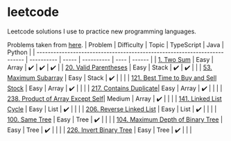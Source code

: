 # leetcode
Leetcode solutions I use to practice new programming languages.

Problems taken from [here](https://leetcode.com/discuss/general-discussion/460599/blind-75-leetcode-questions).
| Problem                                                                   | Difficulty | Topic | TypeScript | Java | Python | 
| ------------------------------------------------------------------------- | ---------- | ----- | ---------- | ---- | ------ |
| [1. Two Sum](https://leetcode.com/problems/two-sum/)                      | Easy       | Array | ✔️        |  ✔️  |  ✔️   |
| [20. Valid Parentheses](https://leetcode.com/problems/valid-parentheses/) | Easy       | Stack | ✔️        |  ✔️  |       |
| [53. Maximum Subarray](https://leetcode.com/problems/maximum-subarray/)   | Easy       | Stack | ✔️        |     |       |
| [121. Best Time to Buy and Sell Stock](https://leetcode.com/problems/best-time-to-buy-and-sell-stock/) | Easy | Array | ✔️ |  |  |
| [217. Contains Duplicate](https://leetcode.com/problems/contains-duplicate/)| Easy | Array | ✔️ |  |  |
| [238. Product of Array Except Self](https://leetcode.com/problems/product-of-array-except-self/)| Medium | Array | ✔️ |  |  |
| [141. Linked List Cycle](https://leetcode.com/problems/linked-list-cycle/) | Easy       | List | ✔️ |  |  |
| [206. Reverse Linked List](https://leetcode.com/problems/reverse-linked-list/) | Easy       | List | ✔️ |  |  |
| [100. Same Tree](https://leetcode.com/problems/same-tree/) | Easy       | Tree | ✔️ |  |  |
| [104. Maximum Depth of Binary Tree](https://leetcode.com/problems/maximum-depth-of-binary-tree/) | Easy       | Tree | ✔️ |  |  |
| [226. Invert Binary Tree](https://leetcode.com/problems/invert-binary-tree/) | Easy       | Tree | ✔️ |  |  |
